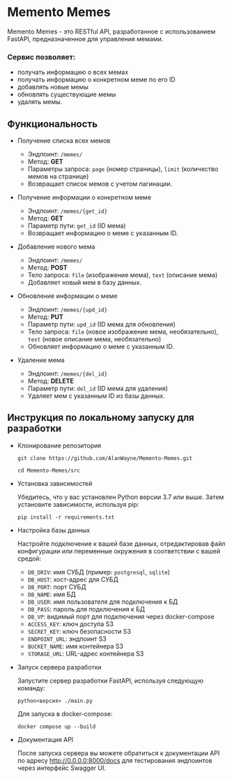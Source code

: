 # Memento Memes

Memento Memes - это RESTful API, разработанное с использованием FastAPI, предназначенное для управления мемами.
### Сервис позволяет:
- получать информацию о всех мемах
- получать информацию о конкретном меме по его ID
- добавлять новые мемы
- обновлять существующие мемы
- удалять мемы.

## Функциональность
- Получение списка всех мемов
    - Эндпоинт: `/memes/`
    - Метод: **GET**
    - Параметры запроса: `page` (номер страницы), `limit` (количество мемов на странице)
    - Возвращает список мемов с учетом пагинации.

- Получение информации о конкретном меме 
  - Эндпоинт: `/memes/{get_id}` 
  - Метод: **GET** 
  - Параметр пути: `get_id` (ID мема)
  - Возвращает информацию о меме с указанным ID.

- Добавление нового мема
  - Эндпоинт: `/memes/` 
  - Метод: **POST** 
  - Тело запроса: `file` (изображение мема), `text` (описание мема)
  - Добавляет новый мем в базу данных.

- Обновление информации о меме
  - Эндпоинт: `/memes/{upd_id}` 
  - Метод: **PUT** 
  - Параметр пути: `upd_id` (ID мема для обновления)
  - Тело запроса: `file` (новое изображение мема, необязательно), `text` (новое описание мема, необязательно)
  - Обновляет информацию о меме с указанным ID.

- Удаление мема 
  - Эндпоинт: `/memes/{del_id}` 
  - Метод: **DELETE** 
  - Параметр пути: `del_id` (ID мема для удаления)
  - Удаляет мем с указанным ID из базы данных.

## Инструкция по локальному запуску для разработки

- Клонирование репозитория

    `git clone https://github.com/AlanWayne/Memento-Memes.git`

    `cd Memento-Memes/src`
- Установка зависимостей

    Убедитесь, что у вас установлен Python версии 3.7 или выше. Затем установите зависимости, используя pip:
  
    `pip install -r requirements.txt`
- Настройка базы данных

  Настройте подключение к вашей базе данных, отредактировав файл конфигурации или переменные окружения в соответствии с вашей средой:
  - `DB_DRIV`: имя СУБД (пример: `postgresql`, `sqlite`)
  - `DB_HOST`: хост-адрес для СУБД
  - `DB_PORT`: порт СУБД
  - `DB_NAME`: имя БД
  - `DB_USER`: имя пользователя для подключения к БД
  - `DB_PASS`: пароль для подключения к БД
  - `DB_VP`: видимый порт для подключения через docker-compose
  - `ACCESS_KEY`: ключ доступа S3
  - `SECRET_KEY`: ключ безопасности S3
  - `ENDPOINT_URL`: эндпоинт S3
  - `BUCKET_NAME`: имя контейнера S3
  - `STORAGE_URL`: URL-адрес контейнера S3

- Запуск сервера разработки

    Запустите сервер разработки FastAPI, используя следующую команду:
    
  `python<версия> ./main.py` 

    Для запуска в docker-compose:
  
  `docker compose up --build`
    
- Документация API

    После запуска сервера вы можете обратиться к документации API по адресу http://0.0.0.0:8000/docs для тестирования эндпоинтов через интерфейс Swagger UI.